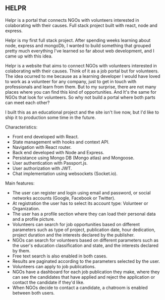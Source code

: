 ## HELPR
Helpr is a portal that connects NGOs with volunteers interested in colaborating with their causes. Full stack project built with react, node and express.

Helpr is my first full stack project. After spending weeks learning about node, express and mongoDb, I wanted to build something that grouped pretty much everything I've learned so far about web development, and I came up with this idea.

Helpr is a website that aims to connect NGOs with volunteers interested in colaborating with their causes. Think of it as a job portal but for volunteers. The idea ocurred to me because as a learning developer I would have loved to work as a volunteer for any company, just to get in touch with professionals and learn from them. But to my surprise, there are not many places where you can find this kind of opportunities. And It's the same for NGOs that look for volunteers. So why not build a portal where both parts can meet each other?

I built this as an educational project and the site isn't live now, but I'd like to ship it to production some time in the future.

Characteristics:
- Front end developed with React.
- State management with hooks and context API.
- Navigation with React router.
- Back end developed with Node and Express.
- Persistance using Mongo DB (Mongo atlas) and Mongoose.
- User authentication with Passport.js.
- User authorization with JWT.
- Chat implementation using websockets (Socket.io).

Main features:
- The user can register and login using email and password, or social networks accounts (Google, Facebook or Twitter).
- At registration the user has to select its account type: Volunteer or Organization.
- The user has a profile section where they can load their personal data and a profile picture.
- Volunteers can search for job opportunities based on different parameters such as type of project, publication date, hour dedication, project duration and the interests declared by the publisher.
- NGOs can search for volunteers based on different parameters such as the user's education classification and state, and the interests declared by them.
- Free text search is also enabled in both cases.
- Results are paginated according to the parameters selected by the user.
- Volunteers can apply to job publications.
- NGOs have a dashboard for each job publication they make, where they can see the candidates that have applied and reject the application or contact the candidate if they'd like.
- When NGOs decide to contact a candidate, a chatroom is enabled between both users.
